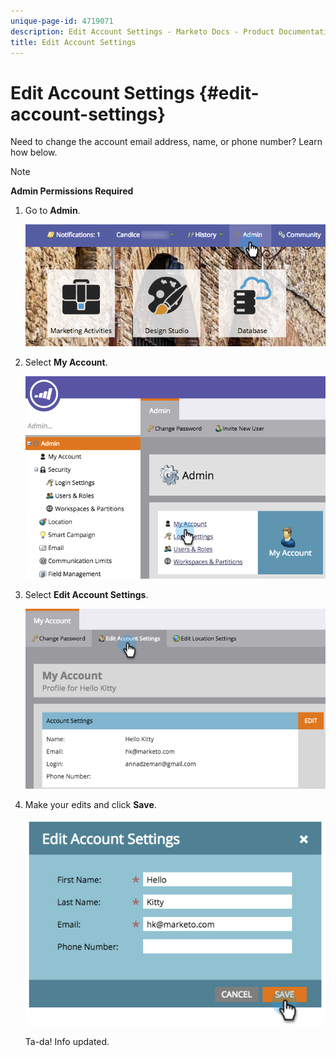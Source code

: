 ```yaml
---
unique-page-id: 4719071
description: Edit Account Settings - Marketo Docs - Product Documentation
title: Edit Account Settings
---
```


# Edit Account Settings {#edit-account-settings}

Need to change the account email address, name, or phone number? Learn how below.

>[!NOTE]
>
>**Admin Permissions Required**

1. Go to **Admin**.

   ![](assets/adminhand.png)

1. Select **My Account**.

   ![](assets/image2015-6-23-15-3a16-3a52.png)

1. Select **Edit Account Settings**.

   ![](assets/image2015-6-23-15-3a21-3a41.png)

1. Make your edits and click **Save**.

   ![](assets/image2015-6-23-15-3a20-3a16.png)

   Ta-da! Info updated.

